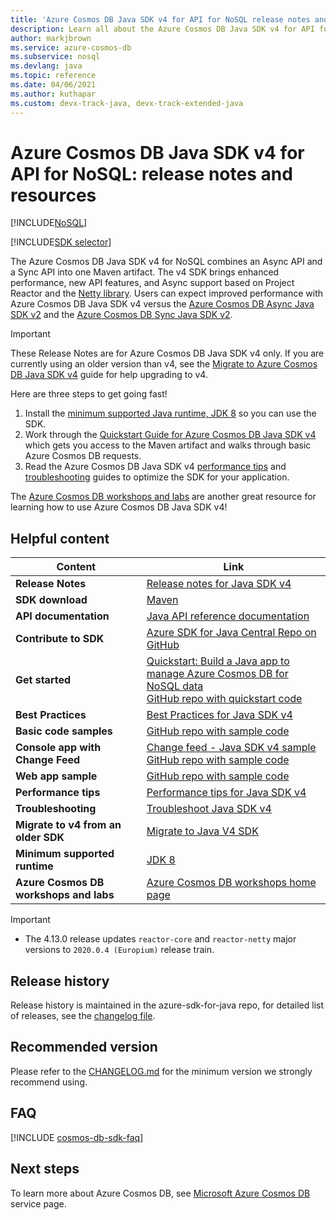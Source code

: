 ```yaml
---
title: 'Azure Cosmos DB Java SDK v4 for API for NoSQL release notes and resources'
description: Learn all about the Azure Cosmos DB Java SDK v4 for API for NoSQL and SDK including release dates, retirement dates, and changes made between each version of the Azure Cosmos DB SQL Async Java SDK.
author: markjbrown
ms.service: azure-cosmos-db
ms.subservice: nosql
ms.devlang: java
ms.topic: reference
ms.date: 04/06/2021
ms.author: kuthapar
ms.custom: devx-track-java, devx-track-extended-java
---
```


# Azure Cosmos DB Java SDK v4 for API for NoSQL: release notes and resources
[!INCLUDE[NoSQL](../includes/appliesto-nosql.md)]

[!INCLUDE[SDK selector](../includes/cosmos-db-sdk-list.md)]

The Azure Cosmos DB Java SDK v4 for NoSQL combines an Async API and a Sync API into one Maven artifact. The v4 SDK brings enhanced performance, new API features, and Async support based on Project Reactor and the [Netty library](https://netty.io/). Users can expect improved performance with Azure Cosmos DB Java SDK v4 versus the [Azure Cosmos DB Async Java SDK v2](sdk-java-async-v2.md) and the [Azure Cosmos DB Sync Java SDK v2](/java/api/overview/azure/cosmos-readme).

> [!IMPORTANT]  
> These Release Notes are for Azure Cosmos DB Java SDK v4 only. If you are currently using an older version than v4, see the [Migrate to Azure Cosmos DB Java SDK v4](migrate-java-v4-sdk.md) guide for help upgrading to v4.
>
> Here are three steps to get going fast!
> 1. Install the [minimum supported Java runtime, JDK 8](/java/azure/jdk/) so you can use the SDK.
> 2. Work through the [Quickstart Guide for Azure Cosmos DB Java SDK v4](./quickstart-java.md) which gets you access to the Maven artifact and walks through basic Azure Cosmos DB requests.
> 3. Read the Azure Cosmos DB Java SDK v4 [performance tips](performance-tips-java-sdk-v4.md) and [troubleshooting](troubleshoot-java-sdk-v4.md) guides to optimize the SDK for your application.
>
> The [Azure Cosmos DB workshops and labs](https://aka.ms/cosmosworkshop) are another great resource for learning how to use Azure Cosmos DB Java SDK v4!
>

## Helpful content

| Content | Link |
|---|---|
| **Release Notes** | [Release notes for Java SDK v4](https://github.com/Azure/azure-sdk-for-java/blob/main/sdk/cosmos/azure-cosmos/CHANGELOG.md) |
| **SDK download** | [Maven](https://mvnrepository.com/artifact/com.azure/azure-cosmos) |
| **API documentation** | [Java API reference documentation](/java/api/overview/azure/cosmos-readme) |
| **Contribute to SDK** | [Azure SDK for Java Central Repo on GitHub](https://github.com/Azure/azure-sdk-for-java/tree/master/sdk/cosmos/azure-cosmos) | 
| **Get started** | [Quickstart: Build a Java app to manage Azure Cosmos DB for NoSQL data](./quickstart-java.md) <br> [GitHub repo with quickstart code](https://github.com/Azure-Samples/azure-cosmos-java-getting-started) | 
| **Best Practices** | [Best Practices for Java SDK v4](best-practice-java.md) |
| **Basic code samples** | [GitHub repo with sample code](https://github.com/Azure-Samples/azure-cosmos-java-sql-api-samples)|
| **Console app with Change Feed**| [Change feed - Java SDK v4 sample](how-to-java-change-feed.md) <br> [GitHub repo with sample code](https://github.com/Azure-Samples/azure-cosmos-java-sql-app-example)| 
| **Web app sample**| [GitHub repo with sample code](https://github.com/Azure-Samples/azure-cosmos-java-sql-api-todo-app)|
| **Performance tips**| [Performance tips for Java SDK v4](performance-tips-java-sdk-v4.md)| 
| **Troubleshooting** | [Troubleshoot Java SDK v4](troubleshoot-java-sdk-v4.md) |
| **Migrate to v4 from an older SDK** | [Migrate to Java V4 SDK](migrate-java-v4-sdk.md) |
| **Minimum supported runtime**|[JDK 8](/java/azure/jdk/) | 
| **Azure Cosmos DB workshops and labs** |[Azure Cosmos DB workshops home page](https://aka.ms/cosmosworkshop)

> [!IMPORTANT]
> * The 4.13.0 release updates `reactor-core` and `reactor-netty` major versions to `2020.0.4 (Europium)` release train.

## Release history
Release history is maintained in the azure-sdk-for-java repo, for detailed list of releases, see the [changelog file](https://github.com/Azure/azure-sdk-for-java/blob/main/sdk/cosmos/azure-cosmos/CHANGELOG.md).

## Recommended version

Please refer to the [CHANGELOG.md](https://github.com/Azure/azure-sdk-for-java/blob/main/sdk/cosmos/azure-cosmos/CHANGELOG.md) for the minimum version we strongly recommend using.

## FAQ
[!INCLUDE [cosmos-db-sdk-faq](../includes/cosmos-db-sdk-faq.md)] 

## Next steps
To learn more about Azure Cosmos DB, see [Microsoft Azure Cosmos DB](https://azure.microsoft.com/services/cosmos-db/) service page.
